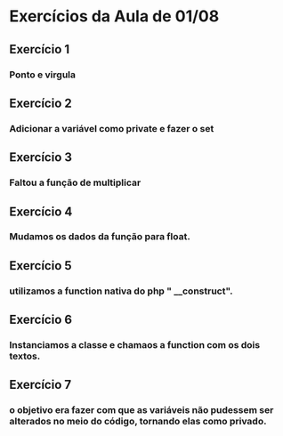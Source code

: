 # Exercícios da Aula de 01/08

## Exercício 1
### Ponto e virgula

## Exercício 2
### Adicionar a variável como private e fazer o set

## Exercício 3
### Faltou a função de multiplicar

## Exercício 4
### Mudamos os dados da função para float.

## Exercício 5
### utilizamos a function nativa do php " __construct".

## Exercício 6
### Instanciamos a classe e chamaos a function com os dois textos.

## Exercício 7
### o objetivo era fazer com que as variáveis não pudessem ser alterados no meio do código, tornando elas como privado.

